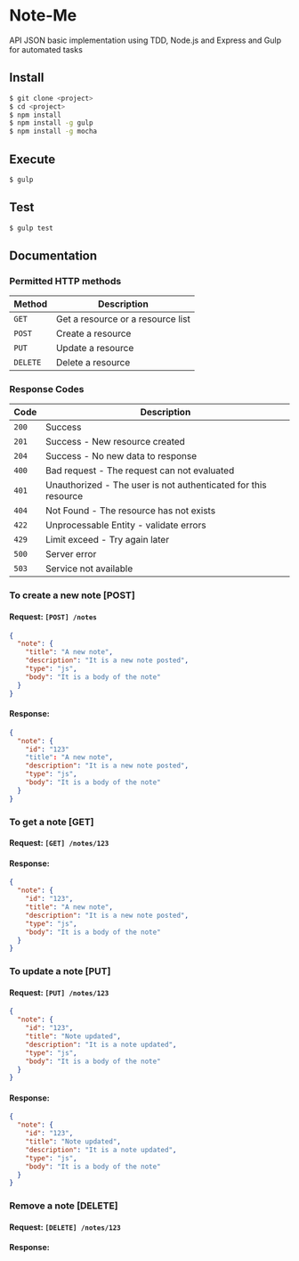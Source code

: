 # Note-Me
 API JSON basic implementation using TDD, Node.js and Express and Gulp
 for automated tasks

## Install
```bash
$ git clone <project>
$ cd <project>
$ npm install
$ npm install -g gulp
$ npm install -g mocha
```

## Execute
```bash
$ gulp
```

## Test
```bash
$ gulp test
```

## Documentation

### Permitted HTTP methods

| Method   | Description                       |
|----------|-----------------------------------|
| `GET`    | Get a resource or a resource list |
| `POST`   | Create a resource                 |
| `PUT`    | Update a resource                 |
| `DELETE` | Delete a resource                 |

### Response Codes

| Code  | Description |
|-------|----------------------------------------------------------------|
| `200` | Success                                                        |
| `201` | Success - New resource created                                 |
| `204` | Success - No new data to response                              |
| `400` | Bad request - The request can not evaluated                    |
| `401` | Unauthorized - The user is not authenticated for this resource |
| `404` | Not Found - The resource has not exists                        |
| `422` | Unprocessable Entity - validate errors                         |
| `429` | Limit exceed - Try again later                                 |
| `500` | Server error                                                   |
| `503` | Service not available                                          |  


### To create a new note [POST]
#### Request: `[POST] /notes`
```json
{
  "note": {
    "title": "A new note",
    "description": "It is a new note posted",
    "type": "js",
    "body": "It is a body of the note"
  }
}
```
#### Response:
```json
{
  "note": {
    "id": "123"
    "title": "A new note",
    "description": "It is a new note posted",
    "type": "js",
    "body": "It is a body of the note"
  }
}
```

### To get a note [GET]
#### Request: `[GET] /notes/123`
#### Response:
```json
{
  "note": {
    "id": "123",
    "title": "A new note",
    "description": "It is a new note posted",
    "type": "js",
    "body": "It is a body of the note"
  }
}
```

### To update a note [PUT]
#### Request: `[PUT] /notes/123`
```json
{
  "note": {
    "id": "123",
    "title": "Note updated",
    "description": "It is a note updated",
    "type": "js",
    "body": "It is a body of the note"
  }
}
```
#### Response:
```json
{
  "note": {
    "id": "123",
    "title": "Note updated",
    "description": "It is a note updated",
    "type": "js",
    "body": "It is a body of the note"
  }
}
```

### Remove a note [DELETE]
#### Request: `[DELETE] /notes/123`

#### Response:
